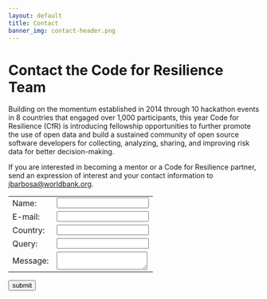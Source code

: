 ```yaml
---
layout: default
title: Contact
banner_img: contact-header.png
---
```


Contact the Code for Resilience Team
====================================

Building on the momentum established in 2014 through 10 hackathon events in 8 countries that engaged over 1,000 participants, this year Code for Resilience (CfR) is introducing fellowship opportunities to further promote the use of open data and build a sustained community of open source software developers for collecting, analyzing, sharing, and improving risk data for better decision-making.


If you are interested in becoming a mentor or a Code for Resilience partner, send an expression of interest and your contact information to jbarbosa@worldbank.org.

<div id="contact-form">
<form action="#" method="post">
  <table border="0">
  <tr><td>Name: </td><td><input type="text" name="name"></td></tr>
  <tr><td>E-mail: </td><td><input type="text" name="email"></td></tr>
  <tr><td>Country: </td><td><input type="text" name="country"></td></tr>
  <tr><td>Query: </td><td><input type="text" name="query"></td></tr>
  <tr><td>Message: </td><td><textarea name="message"></textarea></td></tr>
  <!--tr><td><button class="col-md-4" type="submit"></td></tr-->
  </table>
  <button class="col-md-2" type="submit">submit</button>
</form>
<div>

